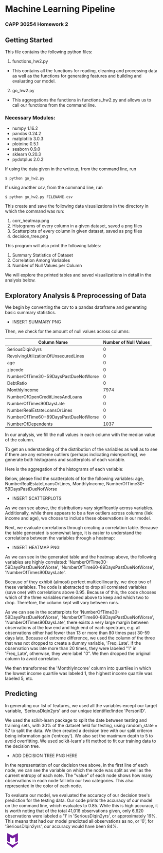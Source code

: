 # Machine Learning Pipeline
### CAPP 30254 Homework 2


## Getting Started

This file contains the following python files:

1. functions_hw2.py
  * This contains all the functions for reading, cleaning and processing data as well as the functions for generating features and building and evaluating our model.
2. go_hw2.py
  * This aggregations the functions in functions_hw2.py and allows us to call our functions from the command line.

### Necessary Modules:
* numpy 1.16.2
* pandas 0.24.2
* matplotlib 3.0.3
* plotnine 0.5.1
* seaborn 0.9.0
* sklearn 0.20.3
* pydotplus 2.0.2

If using the data given in the writeup, from the command line, run
```
$ python go_hw2.py
```

If using another csv, from the command line, run
```
$ python go_hw2.py FILENAME.csv
```

This create and save the following data visualizations in the directory in which the command was run:

  1. corr_heatmap.png
  2. Histograms of every column in a given dataset, saved a png files
  3. Scatterplots of every column in given dataset, saved as png files
  4. decision_tree.png

This program will also print the following tables:
  1. Summary Statistics of Dataset
  2. Correlation Among Variables
  3. Number of Null Values per Column


We will explore the printed tables and saved visualizations in detail in the analysis below.

## Exploratory Analysis & Preprocessing of Data

We begin by converting the csv to a pandas dataframe and generating basic summary statistics.

* INSERT SUMMARY PNG

Then, we check for the amount of null values across columns:

Column Name | Number of Null Values 
--- | --- 
SeriousDlqin2yrs | 0
RevolvingUtilizationOfUnsecuredLines | 0
age | 0
zipcode | 0
NumberOfTime30-59DaysPastDueNotWorse | 0
DebtRatio | 0
MonthlyIncome |7974
NumberOfOpenCreditLinesAndLoans | 0
NumberOfTimes90DaysLate | 0
NumberRealEstateLoansOrLines | 0
NumberOfTime60-89DaysPastDueNotWorse | 0
NumberOfDependents | 1037

In our analysis, we fill the null values in each column with the median value of the column.

To get an understanding of the distribution of the variables as well as to see if there are any extreme outliers (perhaps indicating misreporting), we generate both histograms and scatterplots of each variable.

Here is the aggregation of the histograms of each variable:

Below, please find the scatterplots of for the following variables: age, NumberRealEstateLoansOrLines, MonthlyIncome, NumberOfTime30-59DaysPastDueNotWorse 

* INSERT SCATTERPLOTS

As we can see above, the distributions vary significantly across variables. Additionally, while there appears to be a few outliers across columns (liek income and age), we choose to include these observations in our model.

Next, we evaluate correlations through creating a correlation table. Because the table generated is somewhat large, it is easier to understand the correlations between the variables through a heatmap:

* INSERT HEATMAP PNG

As we can see in the generated table and the heatmap above, the following variables are highly correlated: 'NumberOfTime30-59DaysPastDueNotWorse', 'NumberOfTime60-89DaysPastDueNotWorse', 'NumberOfTimes90DaysLate'.

Because of they exhibit (almost) perfect multicollinearity, we drop two of these variables. The code is abstracted to drop all correlated variables (save one) with correlations above 0.95. Because of this, the code chooses which of the three variables mentioned above to keep and which two to drop. Therefore, the column kept will vary between runs.

As we can see in the scatterplots for 'NumberOfTime30-59DaysPastDueNotWorse', 'NumberOfTime60-89DaysPastDueNotWorse', 'NumberOfTimes90DaysLate', there exists a very large margin between observations at the low end and high end of each spectrum, e.g. all observations either had fewer than 13 or more than 80 times past 30-59 days late. Because of extreme difference, we used the column of the three that was not dropped to create a dummy variable, 'Freq_Late'. If the observation was late more than 20 times, they were labeled "1" in 'Freq_Late', otherwise, they were label "0". We then dropped the original column to avoid correlaton.

We then transformed the 'MonthlyIncome' column into quartiles in which the lowest income quartile was labeled 1, the highest income quartile was labeled 5, etc.

## Predicting

In generating our list of features, we used all the variables except our target variable, 'SeriousDlqin2yrs' and our unique identifier/index 'PersonID'.

We used the scikit-learn package to split the date between testing and training sets, with 30% of the dataset held for testing, using random_state = 57 to split the data. We then created a decision tree with our split criteron being information gain ('entropy'). We also set the maximum depth to 5 to avoid overfitting. We used scikit-learn's fit method to fit our training data to the decision tree.

* ADD DECISION TREE PNG HERE

In the representation of our decision tree above, in the first line of each node, we can see the variable on which the node was split as well as the current entropy of each note. The "value" of each node shows how many observations in each node fall into our two categories. This also represented in the color of each node.

To evaluate our model, we evaluated the accuracy of our decision tree's prediction for the testing data. Our code prints the accuracy of our model on the command line, which evaluates to 0.85. While this is high accuracy, it is worth noting that of the total 41,016 observations given, only 6,620 observations were labeled a '1' in 'SeriousDlqin2yrs', or approximately 16%. This means that had our model predicted all observations as no, or '0', for 'SeriousDlqin2yrs', our accuracy would have been 84%.


![alt text](https://github.com/adam-p/markdown-here/raw/master/src/common/images/icon48.png "Logo Title Text 1")
